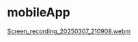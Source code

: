 # mobileApp

[Screen_recording_20250307_210908.webm](https://github.com/user-attachments/assets/5aa108f8-9fcc-40d3-8d96-d87702510106)
